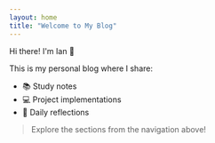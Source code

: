```yaml
---
layout: home
title: "Welcome to My Blog"
---
```


Hi there! I'm Ian 👋

This is my personal blog where I share:

- 📚 Study notes
- 💻 Project implementations
- 📝 Daily reflections
> Explore the sections from the navigation above!
